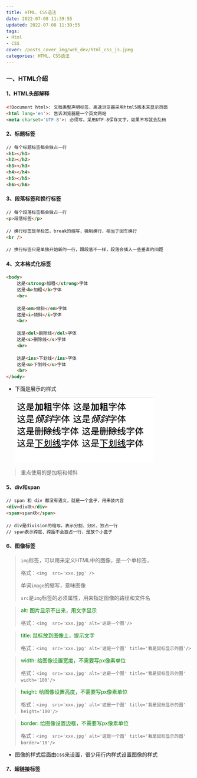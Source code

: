 ```yaml
---
title: HTML、CSS语法
date: 2022-07-08 11:39:55
updated: 2022-07-08 11:39:55
tags: 
- Html
- CSS
cover: /posts_cover_img/web_dev/html_css_js.jpeg
categories: HTML、CSS语法
---
```


### 一、HTML介绍

#### 1、HTML头部解释

```html
<!Document html>: 文档类型声明标签，高速浏览器采用html5版本来显示页面
<html lang='en'>: 告诉浏览器是一个英文网站
<meta charset='UTF-8'>: 必须写，采用UTF-8保存文字，如果不写就会乱码
```

#### 2、标题标签

```HTML
// 每个标题标签都会独占一行
<h1></h1>
<h2></h2>
<h3></h3>
<h4></h4>
<h5></h5>
<h6></h6>
```

#### 3、段落标签和换行标签

```html
// 每个段落标签都会独占一行
<p>段落标签</p>

// 换行标签是单标签，break的缩写，强制换行，相当于回车换行
<br />

// 换行标签只是单独开始新的一行，跟段落不一样，段落会插入一些垂直的间距
```

#### 4、文本格式化标签

```html
<body>
    这是<strong>加粗</strong>字体
    这是<b>加粗</b>字体
    <br>

    这是<em>倾斜</em>字体
    这是<i>倾斜</i>字体
    <br>

    这是<del>删除线</del>字体
    这是<s>删除线</s>字体
    <br>

    这是<ins>下划线</ins>字体
    这是<u>下划线</u>字体
    <br>
</body>
```

- 下面是展示的样式

    ![image-20210705185339641](html_css%E7%AC%94%E8%AE%B0/image-20210705185339641.png)

> 重点使用的是加粗和倾斜

#### 5、div和span

```html	
// span 和 div 都没有语义，就是一个盒子，用来装内容
<div>div块</div>
<span>span块</span>

// div是division的缩写，表示分割、分区，独占一行
// span表示跨度、跨距不会独占一行，是放个小盒子
```

#### 6、图像标签

> `img`标签，可以用来定义HTML中的图像，是一个单标签，
>
> 格式：`<img  src='xxx.jpg' />`
>
> 单词`image`的缩写，意味图像
>
> `src`是`img`标签的必须属性，用来指定图像的路径和文件名

> <font style='color:green'>alt: 图片显示不出来，用文字显示</font>
>
> 格式：`<img  src='xxx.jpg' alt='这是一个图'/>`

> <font style='color:green'>title: 鼠标放到图像上，提示文字</font>
>
> 格式：`<img  src='xxx.jpg' alt='这是一个图' title='我是鼠标显示的图'/>`

> <font style='color: green'>width: 给图像设置宽度，不需要写px像素单位</font>
>
> 格式：`<img  src='xxx.jpg' alt='这是一个图' title='我是鼠标显示的图' width='100'/>`

> <font style='color: green'>height: 给图像设置高度，不需要写px像素单位</font>
>
> 格式：`<img  src='xxx.jpg' alt='这是一个图' title='我是鼠标显示的图' height='100'/>`

> <font style='color: green'>border: 给图像设置边框，不需要写px像素单位</font>
>
> 格式：`<img  src='xxx.jpg' alt='这是一个图' title='我是鼠标显示的图' border='10'/>`

- 图像的样式后面由css来设置，很少用行内样式设置图像的样式

#### 7、超链接标签
